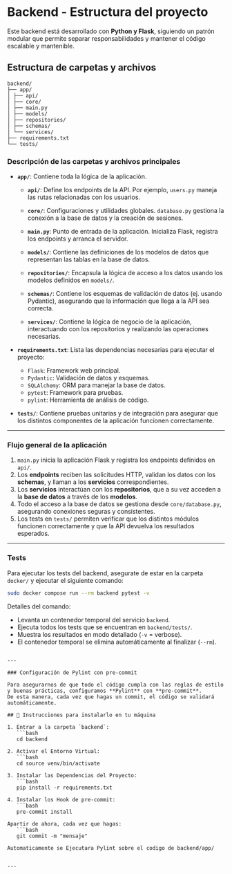 # Backend - Estructura del proyecto

Este backend está desarrollado con **Python y Flask**, siguiendo un patrón modular que permite separar responsabilidades y mantener el código escalable y mantenible.

## Estructura de carpetas y archivos

```text
backend/
├── app/
│ ├── api/
│ ├── core/
│ ├── main.py
│ ├── models/
│ ├── repositories/
│ ├── schemas/
│ └── services/
├── requirements.txt
└── tests/
```

### Descripción de las carpetas y archivos principales

- **`app/`**: Contiene toda la lógica de la aplicación.
  
  - **`api/`**: Define los endpoints de la API. Por ejemplo, `users.py` maneja las rutas relacionadas con los usuarios.
  
  - **`core/`**: Configuraciones y utilidades globales. `database.py` gestiona la conexión a la base de datos y la creación de sesiones.
  
  - **`main.py`**: Punto de entrada de la aplicación. Inicializa Flask, registra los endpoints y arranca el servidor.
  
  - **`models/`**: Contiene las definiciones de los modelos de datos que representan las tablas en la base de datos.
  
  - **`repositories/`**: Encapsula la lógica de acceso a los datos usando los modelos definidos en `models/`.
  
  - **`schemas/`**: Contiene los esquemas de validación de datos (ej. usando Pydantic), asegurando que la información que llega a la API sea correcta.
  
  - **`services/`**: Contiene la lógica de negocio de la aplicación, interactuando con los repositorios y realizando las operaciones necesarias.

- **`requirements.txt`**: Lista las dependencias necesarias para ejecutar el proyecto:
  - `Flask`: Framework web principal.
  - `Pydantic`: Validación de datos y esquemas.
  - `SQLAlchemy`: ORM para manejar la base de datos.
  - `pytest`: Framework para pruebas.
  - `pylint`: Herramienta de análisis de código.

- **`tests/`**: Contiene pruebas unitarias y de integración para asegurar que los distintos componentes de la aplicación funcionen correctamente.

---

### Flujo general de la aplicación

1. `main.py` inicia la aplicación Flask y registra los endpoints definidos en `api/`.
2. Los **endpoints** reciben las solicitudes HTTP, validan los datos con los **schemas**, y llaman a los **servicios** correspondientes.
3. Los **servicios** interactúan con los **repositorios**, que a su vez acceden a la **base de datos** a través de los **modelos**.
4. Todo el acceso a la base de datos se gestiona desde `core/database.py`, asegurando conexiones seguras y consistentes.
5. Los tests en `tests/` permiten verificar que los distintos módulos funcionen correctamente y que la API devuelva los resultados esperados.

---

### Tests 

Para ejecutar los tests del backend, asegurate de estar en la carpeta `docker/` y ejecutar el siguiente comando:

```bash
sudo docker compose run --rm backend pytest -v
```

Detalles del comando:

- Levanta un contenedor temporal del servicio `backend`.
- Ejecuta todos los tests que se encuentran en `backend/tests/`.
- Muestra los resultados en modo detallado (`-v` = verbose).
- El contenedor temporal se elimina automáticamente al finalizar (`--rm`).
```

---

### Configuración de Pylint con pre-commit

Para asegurarnos de que todo el código cumpla con las reglas de estilo y buenas prácticas, configuramos **Pylint** con **pre-commit**.  
De esta manera, cada vez que hagas un commit, el código se validará automáticamente.

## 🚀 Instrucciones para instalarlo en tu máquina

1. Entrar a la carpeta `backend`:
   ```bash
   cd backend

2. Activar el Entorno Virtual:
   ```bash
   cd source venv/bin/activate

3. Instalar las Dependencias del Proyecto:
   ```bash
   pip install -r requirements.txt

4. Instalar los Hook de pre-commit:
   ```bash
   pre-commit install

Apartir de ahora, cada vez que hagas:
   ```bash
   git commit -m "mensaje"

Automaticamente se Ejecutara Pylint sobre el codigo de backend/app/


---
